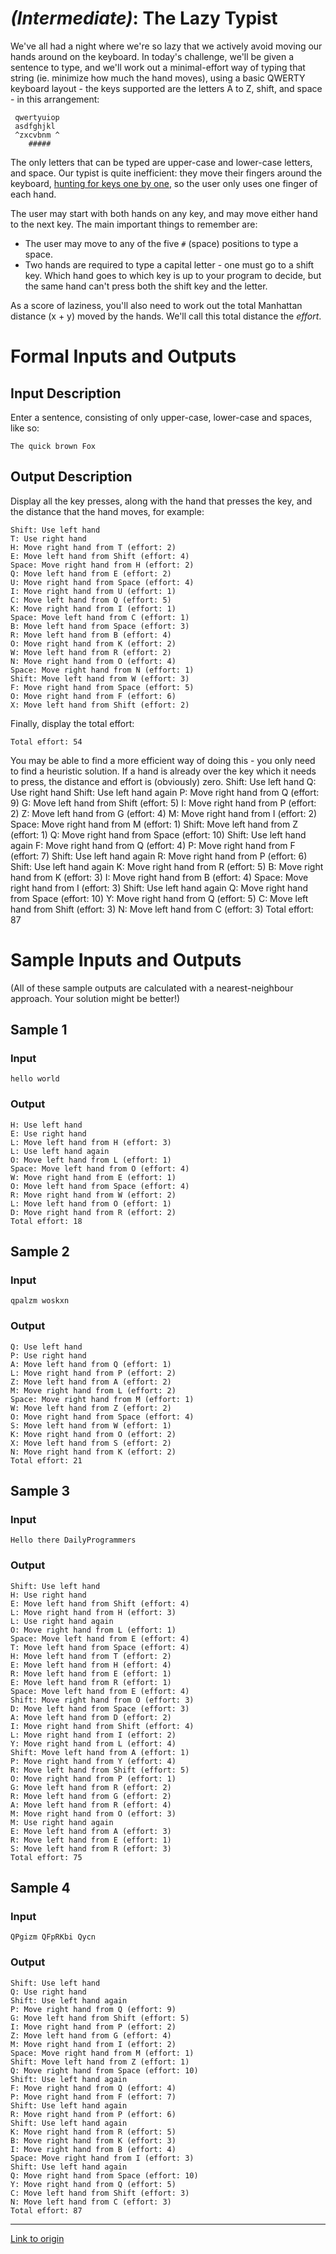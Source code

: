 # [](#IntermediateIcon) _(Intermediate)_: The Lazy Typist

We've all had a night where we're so lazy that we actively avoid moving our hands around on the keyboard. In today's challenge, we'll be given a sentence to type, and we'll work out a minimal-effort way of typing that string (ie. minimize how much the hand moves), using a basic QWERTY keyboard layout - the keys supported are the letters A to Z, shift, and space - in this arrangement:

     qwertyuiop
     asdfghjkl
     ^zxcvbnm ^
        #####

The only letters that can be typed are upper-case and lower-case letters, and space. Our typist is quite inefficient: they move their fingers around the keyboard, [hunting for keys one by one](http://en.wikipedia.org/wiki/Typing#Hunt_and_peck), so the user only uses one finger of each hand.

The user may start with both hands on any key, and may move either hand to the next key. The main important things to remember are:

* The user may move to any of the five `#` (space) positions to type a space.
* Two hands are required to type a capital letter - one must go to a shift key. Which hand goes to which key is up to your program to decide, but the same hand can't press both the shift key and the letter.

As a score of laziness, you'll also need to work out the total Manhattan distance (x + y) moved by the hands. We'll call this total distance the *effort*.

# Formal Inputs and Outputs

## Input Description

Enter a sentence, consisting of only upper-case, lower-case and spaces, like so:

    The quick brown Fox

## Output Description

Display all the key presses, along with the hand that presses the key, and the distance that the hand moves, for example:

    Shift: Use left hand
    T: Use right hand
    H: Move right hand from T (effort: 2)
    E: Move left hand from Shift (effort: 4)
    Space: Move right hand from H (effort: 2)
    Q: Move left hand from E (effort: 2)
    U: Move right hand from Space (effort: 4)
    I: Move right hand from U (effort: 1)
    C: Move left hand from Q (effort: 5)
    K: Move right hand from I (effort: 1)
    Space: Move left hand from C (effort: 1)
    B: Move left hand from Space (effort: 3)
    R: Move left hand from B (effort: 4)
    O: Move right hand from K (effort: 2)
    W: Move left hand from R (effort: 2)
    N: Move right hand from O (effort: 4)
    Space: Move right hand from N (effort: 1)
    Shift: Move left hand from W (effort: 3)
    F: Move right hand from Space (effort: 5)
    O: Move right hand from F (effort: 6)
    X: Move left hand from Shift (effort: 2)

Finally, display the total effort:

    Total effort: 54

You may be able to find a more efficient way of doing this - you only need to find a heuristic solution. If a hand is already over the key which it needs to press, the distance and effort is (obviously) zero.    Shift: Use left hand
    Q: Use right hand
    Shift: Use left hand again
    P: Move right hand from Q (effort: 9)
    G: Move left hand from Shift (effort: 5)
    I: Move right hand from P (effort: 2)
    Z: Move left hand from G (effort: 4)
    M: Move right hand from I (effort: 2)
    Space: Move right hand from M (effort: 1)
    Shift: Move left hand from Z (effort: 1)
    Q: Move right hand from Space (effort: 10)
    Shift: Use left hand again
    F: Move right hand from Q (effort: 4)
    P: Move right hand from F (effort: 7)
    Shift: Use left hand again
    R: Move right hand from P (effort: 6)
    Shift: Use left hand again
    K: Move right hand from R (effort: 5)
    B: Move right hand from K (effort: 3)
    I: Move right hand from B (effort: 4)
    Space: Move right hand from I (effort: 3)
    Shift: Use left hand again
    Q: Move right hand from Space (effort: 10)
    Y: Move right hand from Q (effort: 5)
    C: Move left hand from Shift (effort: 3)
    N: Move left hand from C (effort: 3)
    Total effort: 87

# Sample Inputs and Outputs

(All of these sample outputs are calculated with a nearest-neighbour approach. Your solution might be better!)

## Sample 1

### Input

    hello world

### Output

    H: Use left hand
    E: Use right hand
    L: Move left hand from H (effort: 3)
    L: Use left hand again
    O: Move left hand from L (effort: 1)
    Space: Move left hand from O (effort: 4)
    W: Move right hand from E (effort: 1)
    O: Move left hand from Space (effort: 4)
    R: Move right hand from W (effort: 2)
    L: Move left hand from O (effort: 1)
    D: Move right hand from R (effort: 2)
    Total effort: 18

## Sample 2

### Input

    qpalzm woskxn

### Output

    Q: Use left hand
    P: Use right hand
    A: Move left hand from Q (effort: 1)
    L: Move right hand from P (effort: 2)
    Z: Move left hand from A (effort: 2)
    M: Move right hand from L (effort: 2)
    Space: Move right hand from M (effort: 1)
    W: Move left hand from Z (effort: 2)
    O: Move right hand from Space (effort: 4)
    S: Move left hand from W (effort: 1)
    K: Move right hand from O (effort: 2)
    X: Move left hand from S (effort: 2)
    N: Move right hand from K (effort: 2)
    Total effort: 21

## Sample 3

### Input

    Hello there DailyProgrammers

### Output

    Shift: Use left hand
    H: Use right hand
    E: Move left hand from Shift (effort: 4)
    L: Move right hand from H (effort: 3)
    L: Use right hand again
    O: Move right hand from L (effort: 1)
    Space: Move left hand from E (effort: 4)
    T: Move left hand from Space (effort: 4)
    H: Move left hand from T (effort: 2)
    E: Move left hand from H (effort: 4)
    R: Move left hand from E (effort: 1)
    E: Move left hand from R (effort: 1)
    Space: Move left hand from E (effort: 4)
    Shift: Move right hand from O (effort: 3)
    D: Move left hand from Space (effort: 3)
    A: Move left hand from D (effort: 2)
    I: Move right hand from Shift (effort: 4)
    L: Move right hand from I (effort: 2)
    Y: Move right hand from L (effort: 4)
    Shift: Move left hand from A (effort: 1)
    P: Move right hand from Y (effort: 4)
    R: Move left hand from Shift (effort: 5)
    O: Move right hand from P (effort: 1)
    G: Move left hand from R (effort: 2)
    R: Move left hand from G (effort: 2)
    A: Move left hand from R (effort: 4)
    M: Move right hand from O (effort: 3)
    M: Use right hand again
    E: Move left hand from A (effort: 3)
    R: Move left hand from E (effort: 1)
    S: Move left hand from R (effort: 3)
    Total effort: 75

## Sample 4

### Input

    QPgizm QFpRKbi Qycn

### Output

    Shift: Use left hand
    Q: Use right hand
    Shift: Use left hand again
    P: Move right hand from Q (effort: 9)
    G: Move left hand from Shift (effort: 5)
    I: Move right hand from P (effort: 2)
    Z: Move left hand from G (effort: 4)
    M: Move right hand from I (effort: 2)
    Space: Move right hand from M (effort: 1)
    Shift: Move left hand from Z (effort: 1)
    Q: Move right hand from Space (effort: 10)
    Shift: Use left hand again
    F: Move right hand from Q (effort: 4)
    P: Move right hand from F (effort: 7)
    Shift: Use left hand again
    R: Move right hand from P (effort: 6)
    Shift: Use left hand again
    K: Move right hand from R (effort: 5)
    B: Move right hand from K (effort: 3)
    I: Move right hand from B (effort: 4)
    Space: Move right hand from I (effort: 3)
    Shift: Use left hand again
    Q: Move right hand from Space (effort: 10)
    Y: Move right hand from Q (effort: 5)
    C: Move left hand from Shift (effort: 3)
    N: Move left hand from C (effort: 3)
    Total effort: 87

---

[Link to origin](https://www.reddit.com/r/dailyprogrammer/351b0o)
